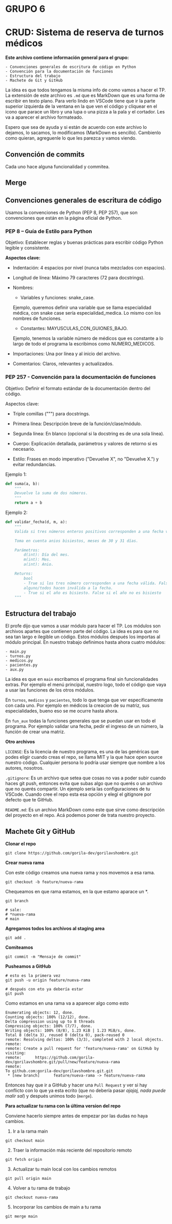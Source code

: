 # GRUPO 6
# CRUD: Sistema de reserva de turnos médicos

**Este archivo contiene información general para el grupo:**

    - Convenciones generales de escritura de código en Python
    - Convención para la documentación de funciones
    - Estructura del trabajo
    - Machete de Git y GitHub

La idea es que todos tengamos la misma info de como vamos a hacer el TP. La extensión de este archivo es `.md` que es MarkDown que es una forma de escribir en texto plano. Para verlo lindo en VSCode tiene que ir la parte superior izquierda de la ventana en la que ven el código y cliquear en el icono que parace un libro y una lupa o una pizza a la pala y el cortador. Les va a aparecer el archivo formateado.

Espero que sea de ayuda y si están de acuerdo con este archivo lo dejamos, lo sacamos, lo modificamos (MarkDown es sencillo). Cambienlo como quieran, agreguenle lo que les parezca y vamos viendo.

## Convención de commits

Cada uno hace alguna funcionalidad y commitea.

## Merge



## Convenciones generales de escritura de código

Usamos la convenciones de Python (PEP 8, PEP 257), que son convenciones que están en la página oficial de Python.

### PEP 8 – Guía de Estilo para Python

Objetivo: Establecer reglas y buenas prácticas para escribir código Python legible y consistente.

**Aspectos clave:**

- Indentación: 4 espacios por nivel (nunca tabs mezclados con espacios).

- Longitud de línea: Máximo 79 caracteres (72 para docstrings).

- Nombres:
    - Variables y funciones: snake_case.

     Ejemplo, queremos definir una variable que se llama especialidad médica, con snake case sería especialidad_medica. Lo mismo con los nombres de funciones.
    - Constantes: MAYUSCULAS_CON_GUIONES_BAJO.

    Ejemplo, tenemos la variable número de médicos que es constante a lo largo de todo el programa la escribimos como NUMERO_MEDICOS. 

- Importaciones: Una por línea y al inicio del archivo.
- Comentarios: Claros, relevantes y actualizados.

### PEP 257 -  Convención para la documentación de funciones

Objetivo: Definir el formato estándar de la documentación dentro del código.

Aspectos clave:

- Triple comillas (""") para docstrings.

- Primera línea: Descripción breve de la función/clase/módulo.

- Segunda línea: En blanco (opcional si la docstring es de una sola línea).

- Cuerpo: Explicación detallada, parámetros y valores de retorno si es necesario.

- Estilo: Frases en modo imperativo ("Devuelve X", no "Devuelve X.") y evitar redundancias.

Ejemplo 1:

```python
def suma(a, b):
    """
    Devuelve la suma de dos números.
    """
    return a + b
```

Ejemplo 2:

```python
def validar_fecha(d, m, a):
    """
    Valida si tres números enteros positivos corresponden a una fecha válida.

    Toma en cuenta anios bisiestos, meses de 30 y 31 días.

    Parámetros:
        d(int): Día del mes.
        m(int): Mes.
        a(int): Anio.

    Returns:
        bool
        - True si los tres número corresponden a una fecha válida. False si 
        alguno/todos hacen inválida a la fecha.
        - True si el año es bisiesto. False si el año no es bisiesto 
    """
```

## Estructura del trabajo

El profe dijo que vamos a usar módulo para hacer el TP. Los módulos son archivos apartes que contienen parte del código. La idea es para que no sea tan largo e ilegible un código. Estos módulos después los importas al módulo principal. En nuestro trabajo definimos hasta ahora cuatro módulos:

    - main.py
    - turnos.py
    - medicos.py
    - pacientes.py
    - aux.py

La idea es que en `main` escribamos el programa final sin funcionalidades extras. Por ejemplo el menú principal, nuestro logo, todo el código que vaya a usar las funciones de los otros módulos. 

En `turnos`, `medicos` y `pacientes`, todo lo que tenga que ver especificamente con cada uno. Por ejemplo en médicos la creacion de su matriz, sus especialidades, bueno eso se me ocurre hasta ahora. 

En `fun_aux` todas la funciones generales que se puedan usar en todo el programa. Por ejemplo validar una fecha, pedir el ingreso de un número, la función de crear una matriz.

**Otro archivos**

`LICENSE`: Es la licencia de nuestro programa, es una de las genéricas que podes eligir cuando creas el repo, se llama MIT y la que hace open source nuestro código. Cualquier persona lo podría usar siempre que nombre a los autores, nosotros.

`.gitignore`: Es un archivo que setea que cosas no vas a poder subir cuando haces git push, entonces evita que subas algo que no querés o un archivo que no querés compartir. Un ejemplo sería las configuraciones de tu VSCode. Cuando cree el repo esta esa opción y elegí el gitignore por defecto que te GitHub.

`README.md`: Es un archivo MarkDown como este que sirve como descripción del proyecto en el repo. Acá podemos poner de trata nuestro proyecto.

## Machete Git y GitHub

**Clonar el repo**

```shell
git clone https://github.com/gorila-dev/gorilavshombre.git
```
**Crear nueva rama**

Con este código creamos una nueva rama y nos movemos a esa rama.

```shell
git checkout -b feature/nueva-rama
```

Chequeamos en que rama estamos, en la que estamo aparace un *.

```shell
git branch

# sale:
# *nueva-rama
# main
```
**Agregamos todos los archivos al staging area**

```shell
git add .
```
**Comiteamos**

```shell
git commit -m "Mensaje de commit"
```

**Pusheamos a GitHub**

```shell
# esto es la primera vez
git push -u origin feature/nueva-rama

# después con eto ya debería estar
git push 
```
Como estamos en una rama va a aparecer algo como esto

```shell
Enumerating objects: 12, done.
Counting objects: 100% (12/12), done.
Delta compression using up to 8 threads
Compressing objects: 100% (7/7), done.
Writing objects: 100% (8/8), 1.23 KiB | 1.23 MiB/s, done.
Total 8 (delta 3), reused 0 (delta 0), pack-reused 0
remote: Resolving deltas: 100% (3/3), completed with 2 local objects.
remote: 
remote: Create a pull request for 'feature/nueva-rama' on GitHub by visiting:
remote:      https://github.com/gorila-dev/gorilavshombre.git/pull/new/feature/nueva-rama
remote: 
To github.com:gorila-dev/gorilavshombre.git.git
 * [new branch]      feature/nueva-rama -> feature/nueva-rama
```
Entonces hay que ir a GitHub y hacer una `Pull Request` y ver si hay conflicto con lo que ya esta ecrito (que no debería pasar *ajajaj, nada puede malir sal*) y después unimos todo (`merge`).

**Para actualizar tu rama con la última version del repo**

Conviene hacerlo siempre antes de empezar por las dudas no haya cambios.

1. Ir a la rama main
```shell
git checkout main
```

2. Traer la información más reciente del repositorio remoto

```shell
git fetch origin
```

3. Actualizar tu main local con los cambios remotos

```shell
git pull origin main
```

4. Volver a tu rama de trabajo

```shell
git checkout nueva-rama
```

5. Incorporar los cambios de main a tu rama
```shell
git merge main
```